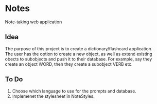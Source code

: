 # Notes
Note-taking web application

## Idea
The purpose of this project is to create a dictionary/flashcard application. 
The user has the option to create a new object, as well as extend existing obects to subobjects and push it to their database. For example, say they create an object WORD, then they create a subobject VERB etc. 

## To Do
1. Choose which language to use for the prompts and database.
2. Implemenet the stylesheet in NoteStyles. 
